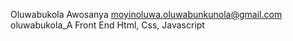 Oluwabukola Awosanya
moyinoluwa.oluwabunkunola@gmail.com
oluwabukola_A
Front End
Html, Css, Javascript